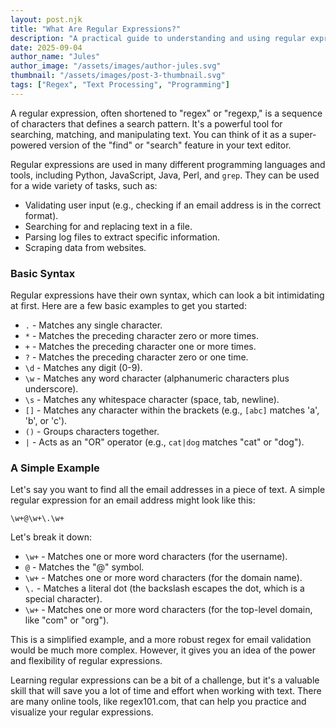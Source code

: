 ```yaml
---
layout: post.njk
title: "What Are Regular Expressions?"
description: "A practical guide to understanding and using regular expressions (regex) for pattern matching and text manipulation."
date: 2025-09-04
author_name: "Jules"
author_image: "/assets/images/author-jules.svg"
thumbnail: "/assets/images/post-3-thumbnail.svg"
tags: ["Regex", "Text Processing", "Programming"]
---
```


A regular expression, often shortened to "regex" or "regexp," is a sequence of characters that defines a search pattern. It's a powerful tool for searching, matching, and manipulating text. You can think of it as a super-powered version of the "find" or "search" feature in your text editor.

Regular expressions are used in many different programming languages and tools, including Python, JavaScript, Java, Perl, and `grep`. They can be used for a wide variety of tasks, such as:
- Validating user input (e.g., checking if an email address is in the correct format).
- Searching for and replacing text in a file.
- Parsing log files to extract specific information.
- Scraping data from websites.

### Basic Syntax

Regular expressions have their own syntax, which can look a bit intimidating at first. Here are a few basic examples to get you started:

- `.` - Matches any single character.
- `*` - Matches the preceding character zero or more times.
- `+` - Matches the preceding character one or more times.
- `?` - Matches the preceding character zero or one time.
- `\d` - Matches any digit (0-9).
- `\w` - Matches any word character (alphanumeric characters plus underscore).
- `\s` - Matches any whitespace character (space, tab, newline).
- `[]` - Matches any character within the brackets (e.g., `[abc]` matches 'a', 'b', or 'c').
- `()` - Groups characters together.
- `|` - Acts as an "OR" operator (e.g., `cat|dog` matches "cat" or "dog").

### A Simple Example

Let's say you want to find all the email addresses in a piece of text. A simple regular expression for an email address might look like this:

`\w+@\w+\.\w+`

Let's break it down:
- `\w+` - Matches one or more word characters (for the username).
- `@` - Matches the "@" symbol.
- `\w+` - Matches one or more word characters (for the domain name).
- `\.` - Matches a literal dot (the backslash escapes the dot, which is a special character).
- `\w+` - Matches one or more word characters (for the top-level domain, like "com" or "org").

This is a simplified example, and a more robust regex for email validation would be much more complex. However, it gives you an idea of the power and flexibility of regular expressions.

Learning regular expressions can be a bit of a challenge, but it's a valuable skill that will save you a lot of time and effort when working with text. There are many online tools, like regex101.com, that can help you practice and visualize your regular expressions.
